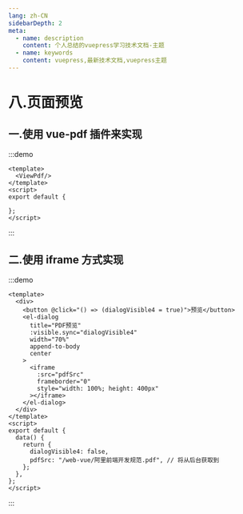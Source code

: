 ```yaml
---
lang: zh-CN
sidebarDepth: 2
meta:
  - name: description
    content: 个人总结的vuepress学习技术文档-主题
  - name: keywords
    content: vuepress,最新技术文档,vuepress主题
---
```


# 八.页面预览

## 一.使用 vue-pdf 插件来实现

:::demo

```vue
<template>
  <ViewPdf/>
</template>
<script>
export default {

};
</script>
```

:::

## 二.使用 iframe 方式实现

:::demo

```vue
<template>
  <div>
    <button @click="() => (dialogVisible4 = true)">预览</button>
    <el-dialog
      title="PDF预览"
      :visible.sync="dialogVisible4"
      width="70%"
      append-to-body
      center
    >
      <iframe
        :src="pdfSrc"
        frameborder="0"
        style="width: 100%; height: 400px"
      ></iframe>
    </el-dialog>
  </div>
</template>
<script>
export default {
  data() {
    return {
      dialogVisible4: false,
      pdfSrc: "/web-vue/阿里前端开发规范.pdf", // 将从后台获取到
    };
  },
};
</script>
```

:::
